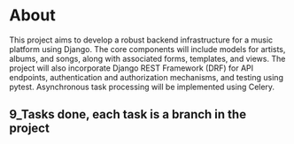 # About

This project aims to develop a robust backend infrastructure for a music platform using Django. The core components will include models for artists, albums, and songs, along with associated forms, templates, and views. The project will also incorporate Django REST Framework (DRF) for API endpoints, authentication and authorization mechanisms, and testing using pytest. Asynchronous task processing will be implemented using Celery.

## 9_Tasks done, each task is a branch in the project


